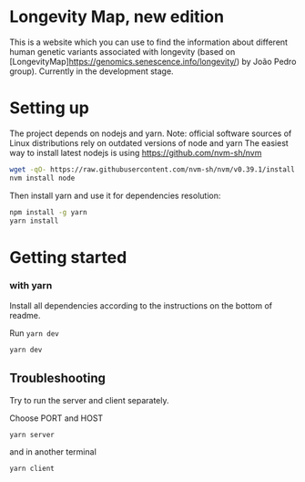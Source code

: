 # Longevity Map, new edition

This is a website which you can use to find the information about different human genetic variants associated with longevity (based on [LongevityMap]https://genomics.senescence.info/longevity/) by João Pedro group). Currently in the development stage.


# Setting up #

The project depends on nodejs and yarn. Note: official software sources of Linux distributions rely on outdated versions of node and yarn
The easiest way to install latest nodejs is using https://github.com/nvm-sh/nvm
```bash
wget -qO- https://raw.githubusercontent.com/nvm-sh/nvm/v0.39.1/install.sh | bash
nvm install node
```
Then install yarn and use it for dependencies resolution:
```bash
npm install -g yarn
yarn install
```

# Getting started #
### with yarn ###

Install all dependencies according to the instructions on the bottom of readme.

Run `yarn dev`

```bash
yarn dev
```

## Troubleshooting
Try to run the server and client separately.

Choose PORT and HOST

```bash
yarn server
```
and in another terminal
```bash
yarn client
```
